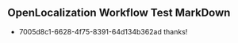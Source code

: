 ## OpenLocalization Workflow Test MarkDown
* 7005d8c1-6628-4f75-8391-64d134b362ad 
thanks!<!--HONumber=Mar16_HO2-->
